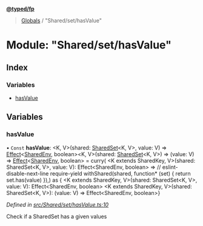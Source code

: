 **[@typed/fp](../README.md)**

> [Globals](../globals.md) / "Shared/set/hasValue"

# Module: "Shared/set/hasValue"

## Index

### Variables

* [hasValue](_shared_set_hasvalue_.md#hasvalue)

## Variables

### hasValue

• `Const` **hasValue**: \<K, V>(shared: [SharedSet](../interfaces/_shared_set_sharedset_.sharedset.md)\<K, V>, value: V) => [Effect](_effect_effect_.effect.md)\<[SharedEnv](../interfaces/_shared_core_services_sharedenv_.sharedenv.md), boolean>\<K, V>(shared: [SharedSet](../interfaces/_shared_set_sharedset_.sharedset.md)\<K, V>) => (value: V) => [Effect](_effect_effect_.effect.md)\<[SharedEnv](../interfaces/_shared_core_services_sharedenv_.sharedenv.md), boolean> = curry( \<K extends SharedKey, V>(shared: SharedSet\<K, V>, value: V): Effect\<SharedEnv, boolean> => // eslint-disable-next-line require-yield withShared(shared, function* (set) { return set.has(value) }),) as { \<K extends SharedKey, V>(shared: SharedSet\<K, V>, value: V): Effect\<SharedEnv, boolean> \<K extends SharedKey, V>(shared: SharedSet\<K, V>): (value: V) => Effect\<SharedEnv, boolean>}

*Defined in [src/Shared/set/hasValue.ts:10](https://github.com/TylorS/typed-fp/blob/ac98ca1/src/Shared/set/hasValue.ts#L10)*

Check if a SharedSet has a given values
